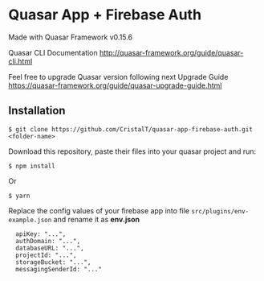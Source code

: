 # Quasar App + Firebase Auth

Made with Quasar Framework v0.15.6

Quasar CLI Documentation http://quasar-framework.org/guide/quasar-cli.html

Feel free to upgrade Quasar version following next Upgrade Guide
https://quasar-framework.org/guide/quasar-upgrade-guide.html


## Installation

`$ git clone https://github.com/CristalT/quasar-app-firebase-auth.git <folder-name>`

Download this repository, paste their files into your quasar project and run:

`$ npm install`

Or

`$ yarn`


Replace the config values of your firebase app into file `src/plugins/env-example.json` and
rename it as **env.json**

```
  apiKey: "...",
  authDomain: "...",
  databaseURL: "...",
  projectId: "...",
  storageBucket: "...",
  messagingSenderId: "..."
  
```

